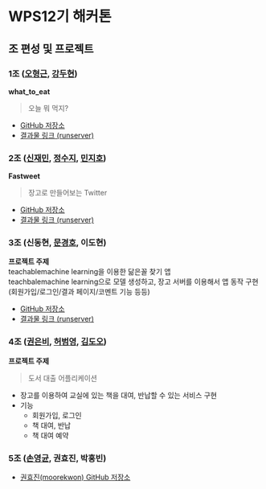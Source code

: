 # WPS12기 해커톤

## 조 편성 및 프로젝트

### 1조 ([오형근](https://github.com/hyeonggeun2), [강두현](https://github.com/djangojeng-e))

**what_to_eat**
> 오늘 뭐 먹지?

- [GitHub 저장소](https://github.com/WPS-12th-Hackathon/Team1_what_eat)
- [결과물 링크 (runserver)](http://)

### 2조 ([신재민](https://github.com/shinjam), [정수지](https://github.com/rarlala), [민지호](https://github.com/min-jyo))

**Fastweet**

> 장고로 만들어보는 Twitter

- [GitHub 저장소](https://github.com/WPS-12th-Hackathon/Team2_fastweet)
- [결과물 링크 (runserver)](http://172.16.1.116:8000)


### 3조 (신동현, [문경호](https://github.com/moonpeter), 이도현)

**프로젝트 주제**  
teachablemachine learning을 이용한 닮은꼴 찾기 앱  
teachbalemachine learning으로 모델 생성하고, 장고 서버를 이용해서 앱 동작 구현 (회원가입/로그인/결과 페이지/코멘트 기능 등등)

- [GitHub 저장소](https://github.com/WPS-12th-Hackathon/Info)
- [결과물 링크 (runserver)](http://172.16.1.116:8000)

### 4조 ([권은비](https://github.com/eunbiviakwon), [허범영](https://github.com/hbyyy), [김도오](https://github.com/kimdooh2019))

**프로젝트 주제**
> 도서 대출 어플리케이션
- 장고를 이용하여 교실에 있는 책을 대여, 반납할 수 있는 서비스 구현
- 기능
	- 회원가입, 로그인
	- 책 대여, 반납
	- 책 대여 예약

### 5조 ([손영균](https://github.com/Suellaiy), 권효진, 박홍빈)

- [권효진(moorekwon) GitHub 저장소](https://github.com/moorekwon/hackathon.git)

